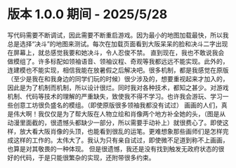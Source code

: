 # 版本 1.0.0 期间 - 2025/5/28 

写代码需要不断调试，因此需要不断重启游戏。因为最小的地图加载最快，所以我总是选择“决斗”的地图来测试。每次在加载页面看到大阪呆呆的脸和决斗二字出现在屏幕上，就总感觉我要和她决斗，令人忍俊不禁。
直到现在，我也不敢说我会做模组了。许多标配如领袖语音、领袖议程、奇观等我都远远不能实现。此外的，连建模也不能实现，相信我能在放暑假之后解决吧。很多机制，都是我感觉在原版（至少是我在和我身边的同学们玩的时候）很少涉及的，想要重视起来才加入的，因此是为了机制而机制，所以设计很烂。同时我对各种技术，都知之甚少。对游戏机制、代码等技术的理解的严重缺失，致使我不得不学习。也许我会游玩、学习一些创意工坊很负盛名的模组。（即使原版很多领袖我都没有试过）
画画的人们，真是伟大啊！我仅仅是为了帮大阪在人物立绘和肖像两个地方补全她的头，（图是从动漫里面截的，很遗憾头都缺少一部分，所以需要手动补上）就很费心了。即使这样，放大看大阪肖像的头顶，也能看到很乱的运笔。更难想象那些画师们是怎样完成这样的工作的。太伟大了。我认为只有亲自试过，即使微不足道到称不上画画，也算是对其敬畏的一种体现。
但是很遗憾，我还是没有找到触发无政府状态的很好的代码，于是只能很繁杂的实现，还附带很多约束。